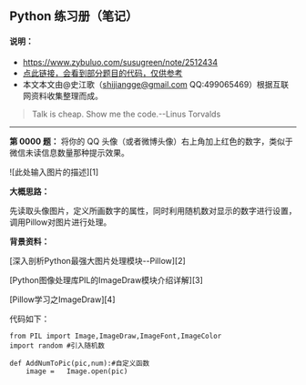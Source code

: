 ﻿## Python 练习册（笔记） ##


#### 说明： ####

- https://www.zybuluo.com/susugreen/note/2512434
- [点此链接，会看到部分题目的代码，仅供参考](https://github.com/Show-Me-the-Code/python)
- 本文本文由@史江歌（shijiangge@gmail.com  QQ:499065469）根据互联网资料收集整理而成。

> Talk is cheap. Show me the code.--Linus Torvalds

----------
 
**第 0000 题：** 将你的 QQ 头像（或者微博头像）右上角加上红色的数字，类似于微信未读信息数量那种提示效果。

![此处输入图片的描述][1]

**大概思路：**

先读取头像图片，定义所画数字的属性，同时利用随机数对显示的数字进行设置，调用Pillow对图片进行处理。

**背景资料：**

[深入剖析Python最强大图片处理模块--Pillow][2]
    
[Python图像处理库PIL的ImageDraw模块介绍详解][3] 
    
[Pillow学习之ImageDraw][4]  

代码如下：

    from PIL import Image,ImageDraw,ImageFont,ImageColor
    import random #引入随机数
    
    def AddNumToPic(pic,num):#自定义函数
        image =   Image.open(pic)
